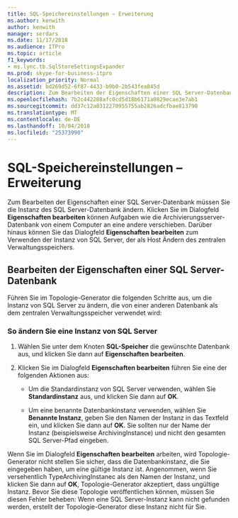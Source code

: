 ```yaml
---
title: SQL-Speichereinstellungen – Erweiterung
ms.author: kenwith
author: kenwith
manager: serdars
ms.date: 11/17/2018
ms.audience: ITPro
ms.topic: article
f1_keywords:
- ms.lync.tb.SqlStoreSettingsExpander
ms.prod: skype-for-business-itpro
localization_priority: Normal
ms.assetid: bd269d52-6f87-4433-b9b0-2b543fea845d
description: Zum Bearbeiten der Eigenschaften einer SQL Server-Datenbank müssen Sie die Instanz des SQL Server-Datenbank ändern. Klicken Sie im Dialogfeld Eigenschaften bearbeiten können Aufgaben wie die Archivierungsserver-Datenbank von einem Computer an eine andere verschieben. Darüber hinaus können Sie das Dialogfeld Eigenschaften bearbeiten zum Verwenden der Instanz von SQL Server, der als Host Ändern des zentralen Verwaltungsspeichers.
ms.openlocfilehash: 7b2c442208afc0cd5d18b6171a0829ecae3e7ab1
ms.sourcegitcommit: dd37c12a0312270955755ab2826adcfbae813790
ms.translationtype: MT
ms.contentlocale: de-DE
ms.lasthandoff: 10/04/2018
ms.locfileid: "25373990"
---
```

# <a name="sql-store-settings-expander"></a>SQL-Speichereinstellungen – Erweiterung
 
Zum Bearbeiten der Eigenschaften einer SQL Server-Datenbank müssen Sie die Instanz des SQL Server-Datenbank ändern. Klicken Sie im Dialogfeld **Eigenschaften bearbeiten** können Aufgaben wie die Archivierungsserver-Datenbank von einem Computer an eine andere verschieben. Darüber hinaus können Sie das Dialogfeld **Eigenschaften bearbeiten** zum Verwenden der Instanz von SQL Server, der als Host Ändern des zentralen Verwaltungsspeichers.
  
## <a name="editing-the-properties-of-a-sql-server-database"></a>Bearbeiten der Eigenschaften einer SQL Server-Datenbank

Führen Sie im Topologie-Generator die folgenden Schritte aus, um die Instanz von SQL Server zu ändern, die von einer anderen Datenbank als dem zentralen Verwaltungsspeicher verwendet wird:
  
### <a name="to-modify-an-instance-of-sql-server"></a>So ändern Sie eine Instanz von SQL Server

1. Wählen Sie unter dem Knoten **SQL-Speicher** die gewünschte Datenbank aus, und klicken Sie dann auf **Eigenschaften bearbeiten**.
    
2. Klicken Sie im Dialogfeld **Eigenschaften bearbeiten** führen Sie eine der folgenden Aktionen aus:
    
   - Um die Standardinstanz von SQL Server verwenden, wählen Sie **Standardinstanz** aus, und klicken Sie dann auf **OK**.
    
   - Um eine benannte Datenbankinstanz verwenden, wählen Sie **Benannte Instanz**, geben Sie den Namen der Instanz in das Textfeld ein, und klicken Sie dann auf **OK**. Sie sollten nur der Name der Instanz (beispielsweise ArchivingInstance) und nicht den gesamten SQL Server-Pfad eingeben.
    
Wenn Sie im Dialogfeld **Eigenschaften bearbeiten** arbeiten, wird Topologie-Generator nicht stellen Sie sicher, dass die Datenbankinstanz, die Sie eingegeben haben, um eine gültige Instanz ist. Angenommen, wenn Sie versehentlich TypeArchivingInstanec als den Namen der Instanz, und klicken Sie dann auf **OK**, Topologie-Generator akzeptiert, dass ungültige Instanz. Bevor Sie diese Topologie veröffentlichen können, müssen Sie diesen Fehler beheben: Wenn eine SQL Server-Instanz kann nicht gefunden werden, erstellt der Topologie-Generator diese Instanz nicht für Sie.
  

